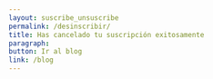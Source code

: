 ```yaml
---
layout: suscribe_unsuscribe
permalink: /desinscribir/
title: Has cancelado tu suscripción exitosamente
paragraph:
button: Ir al blog
link: /blog
---
```

